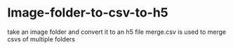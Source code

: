 # Image-folder-to-csv-to-h5
take an image folder and convert it to an h5 file
merge.csv is used to merge csvs of multiple folders
